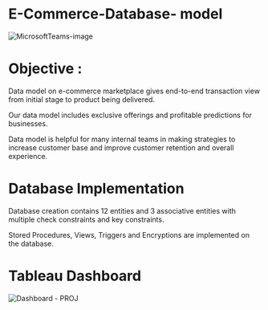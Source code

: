 # E-Commerce-Database- model
![MicrosoftTeams-image](https://user-images.githubusercontent.com/96085857/145914576-f3feb0dd-90e4-4769-868c-ef419b6a07cf.png)

# Objective : 
Data model on e-commerce marketplace gives end-to-end transaction view from initial stage to product being delivered.

Our data model includes exclusive offerings and profitable predictions for businesses.

Data model is helpful for many internal teams in making strategies to increase customer base and improve customer retention and overall experience.

# Database Implementation  
Database creation contains 12 entities and 3 associative entities with multiple check constraints and key constraints.

Stored Procedures, Views, Triggers and Encryptions are implemented on the database.

# Tableau Dashboard
![Dashboard - PROJ](https://user-images.githubusercontent.com/96085857/145915039-3f17e6a7-fb95-4cbc-a769-b70d84b38ddd.jpg)

